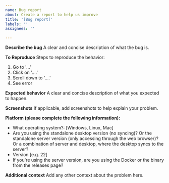 ```yaml
---
name: Bug report
about: Create a report to help us improve
title: '[Bug report]'
labels: ''
assignees: ''

---
```


**Describe the bug**
A clear and concise description of what the bug is.

**To Reproduce**
Steps to reproduce the behavior:
1. Go to '...'
2. Click on '....'
3. Scroll down to '....'
4. See error

**Expected behavior**
A clear and concise description of what you expected to happen.

**Screenshots**
If applicable, add screenshots to help explain your problem.

**Platform (please complete the following information):**
 - What operating system?: [Windows, Linux, Mac]
 - Are you using the standalone desktop version (no syncing)? Or the standalone server version (only accessing through the web browser)? Or a combination of server and desktop, where the desktop syncs to the server? 
 - Version [e.g. 22]
 - If you're using the server version, are you using the Docker or the binary from the releases page?

**Additional context**
Add any other context about the problem here. 

